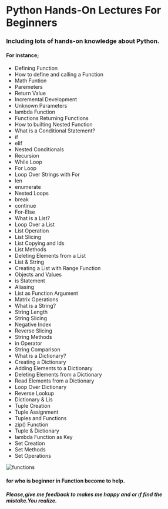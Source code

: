 # Python Hands-On Lectures For Beginners

### Including lots of hands-on knowledge about Python.
#### For instance;

* Defining Function
* How to define and calling a Function
* Math Funtion
* Paremeters
* Return Value
* Incremental Development
* Unknown Parameters
* lambda Function
* Functions Returning Functions
* How to builting Nested Function
* What is a Conditional Statement?
* if
* elif 
* Nested Conditionals
* Recursion
* While Loop
* For Loop
* Loop Over Strings with For
* len
* enumerate
* Nested Loops
* break
* continue
* For-Else
* What is a List?
* Loop Over a List
* List Operation
* List Slicing
* List Copying and Ids
* List Methods
* Deleting Elements from a List
* List & String
* Creating a List with Range Function
* Objects and Values
* is Statement
* Aliasing
* List as Function Argument
* Matrix Operations
* What is a String?
* String Length
* String Slicing
* Negative Index
* Reverse Slicing
* String Methods
* in Operator
* String Comparison
* What is a Dictionary?
* Creating a Dictionary
* Adding Elements to a Dictionary
* Deleting Elements from a Dictionary
* Read Elements from a Dictionary
* Loop Over Dictionary
* Reverse Lookup
* Dictionary & Lis
* Tuple Creation
* Tuple Assignment
* Tuples and Functions
* zip() Function
* Tuple & Dictionary
* lambda Function as Key
* Set Creation
* Set Methods
* Set Operations








![functions](https://file:///C:/Users/user202/Desktop/istockphoto-851584660-612x612.webp)



#### for who is beginner in Function become to help.

##### Please,give me feedback to makes me happy and or ıf find the mistake.You realize.

















